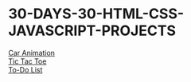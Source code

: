 # 30-DAYS-30-HTML-CSS-JAVASCRIPT-PROJECTS

[Car Animation](https://github.com/sahilsingh12221802/30-DAYS-30-HTML-CSS-JAVASCRIPT-PROJECTS/tree/main/Car%20Animation)<br>
[Tic Tac Toe](https://github.com/sahilsingh12221802/30-DAYS-30-HTML-CSS-JAVASCRIPT-PROJECTS/tree/main/Tic%20Tac%20Toe)<br>
[To-Do List](https://github.com/sahilsingh12221802/30-DAYS-30-HTML-CSS-JAVASCRIPT-PROJECTS/tree/main/To-Do%20List)
